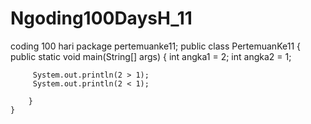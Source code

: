 # Ngoding100DaysH_11
coding 100 hari
package pertemuanke11;
public class PertemuanKe11 {
    public static void main(String[] args) {
        int angka1 = 2;
        int angka2 = 1;
        
         System.out.println(2 > 1);
         System.out.println(2 < 1);
            
        }
    }
